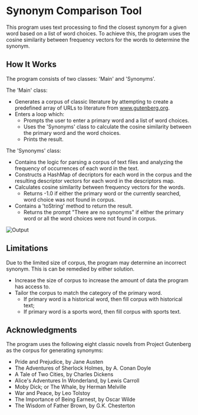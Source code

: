 <h1>Synonym Comparison Tool</h1>



<!-- Program Description -->
<p>This program uses text processing to find the closest synonym for a given word based on a list of word choices. To achieve this, the program uses the cosine similarity between frequency vectors for the words to determine the synonym.</p>



<!-- How It Works -->
<h2><b>How It Works</b></h2>
<p>The program consists of two classes: 'Main' and 'Synonyms'.</p>
<p>The 'Main' class:</p>

- Generates a corpus of classic literature by attempting to create a predefined array of URLs to literature from www.gutenberg.org.
- Enters a loop which:
  - Prompts the user to enter a primary word and a list of word choices.
  - Uses the 'Synonyms' class to calculate the cosine similarity between the primary word and the word choices.
  - Prints the result.

<p>The 'Synonyms' class:</p>

- Contains the logic for parsing a corpus of text files and analyzing the frequency of occurrences of each word in the text.
- Constructs a HashMap of decriptors for each word in the corpus and the resulting descriptor vectors for each word in the descriptors map.
- Calculates cosine similarity between frequency vectors for the words.
  - Returns -1.0 if either the primary word or the currently searched, word choice was not found in corpus.
- Contains a 'toString' method to return the result.
  - Returns the prompt "There are no synonyms" if either the primary word or all the word choices were not found in corpus.

![Output](https://user-images.githubusercontent.com/96446640/236387253-1fc0f754-194b-4ede-a10e-f9dbe71e8c45.png)



<!-- Limitations -->
<h2><b>Limitations</b></h2>
<p>Due to the limited size of corpus, the program may determine an incorrect synonym. This is can be remedied by either solution.</p>

- Increase the size of corpus to increase the amount of data the program has access to.
- Tailor the corpus to match the category of the primary word.
  - If primary word is a historical word, then fill corpus with historical text;
  - If primary word is a sports word, then fill corpus with sports text.



<!-- Acknowledgments -->
<h2><b>Acknowledgments</b></h2>
<p>The program uses the following eight classic novels from Project Gutenberg as the corpus for generating synonyms:</p>

- Pride and Prejudice, by Jane Austen
- The Adventures of Sherlock Holmes, by A. Conan Doyle
- A Tale of Two Cities, by Charles Dickens
- Alice's Adventures In Wonderland, by Lewis Carroll
- Moby Dick; or The Whale, by Herman Melville
- War and Peace, by Leo Tolstoy
- The Importance of Being Earnest, by Oscar Wilde
- The Wisdom of Father Brown, by G.K. Chesterton
